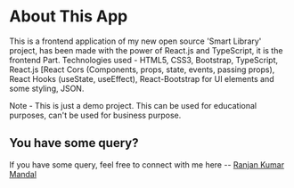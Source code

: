 # About This App

This is a frontend application of my new open source 'Smart Library' project, has been made with the power of React.js and TypeScript, it is the frontend Part. Technologies used - HTML5, CSS3, Bootstrap, TypeScript, React.js [React Cors (Components, props, state, events, passing props), React Hooks (useState, useEffect), React-Bootstrap for UI elements and some styling, JSON.

Note - This is just a demo project. This can be used for educational purposes, can't be used for business purpose.

## You have some query?

If you have some query, feel free to connect with me here -- [Ranjan Kumar Mandal](https://www.linkedin.com/in/ranjan-kumar-m-818367158/)
